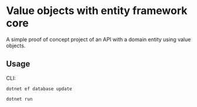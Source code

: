 # Value objects with entity framework core

A simple proof of concept project of an API with a domain entity using value objects.

## Usage

CLI:
```
dotnet ef database update

dotnet run
```
